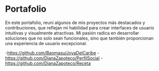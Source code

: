 # Portafolio
En este portafolio, reuní algunos de mis proyectos más destacados y contribuciones, que reflejan mi habilidad para crear interfaces de usuario intuitivas y visualmente atractivas. Mi pasión radica en desarrollar soluciones que no solo sean funcionales, sino que también proporcionan una experiencia de usuario excepcional.

-https://github.com/Baomasu/JoyaDelCaribe
-https://github.com/DianaZapoteco/PerfilSocial
-https://github.com/DianaZapoteco/Receta
